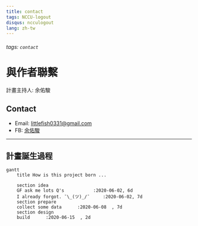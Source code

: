 ```yaml
---
title: contact
tags: NCCU-logout
disqus: ncculogout
lang: zh-tw
---
```


###### tags: `contact`

# 與作者聯繫

計畫主持人: 余佑駿

## Contact

- Email: littlefish0331@gmail.com
- FB: [余佑駿](https://www.facebook.com/littlefish0331)

---

## 計畫誕生過程

```mermaid
gantt
    title How is this project born ...

    section idea
    GF ask me lots Q's           :2020-06-02, 6d
    I already forgot. ¯\_(ツ)_/¯     :2020-06-02, 7d
    section prepare
    collect some data      :2020-06-08  , 7d
    section design
    build      :2020-06-15  , 2d
```

